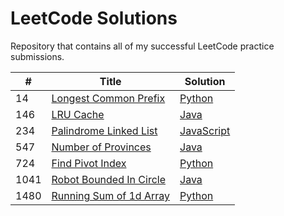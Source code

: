 # LeetCode Solutions

Repository that contains all of my successful LeetCode practice submissions.

| # | Title | Solution |
| --- | --- | --- |
|14|[Longest Common Prefix](https://leetcode.com/problems/longest-common-prefix/)|[Python](Python\14-Longest-Common-Prefix.py)|
|146|[LRU Cache](https://leetcode.com/problems/lru-cache/)|[Java](Java\146-LRU-Cache.java)|
|234|[Palindrome Linked List](https://leetcode.com/problems/palindrome-linked-list/)|[JavaScript](JavaScript\234-Palindrome-Linked-List.js)|
|547|[Number of Provinces](https://leetcode.com/problems/number-of-provinces/)|[Java](Java\547-Number-of-Provinces.java)|
|724|[Find Pivot Index](https://leetcode.com/problems/find-pivot-index/)|[Python](Python\724-Find-Pivot-Index.py)|
|1041|[Robot Bounded In Circle](https://leetcode.com/problems/robot-bounded-in-circle/)|[Java](Java\1041-Robots-Bounded-in-Circle.java)|
|1480|[Running Sum of 1d Array](https://leetcode.com/problems/running-sum-of-1d-array/)|[Python](Python\1480-Running-Sum-of-1d-Array.py)|